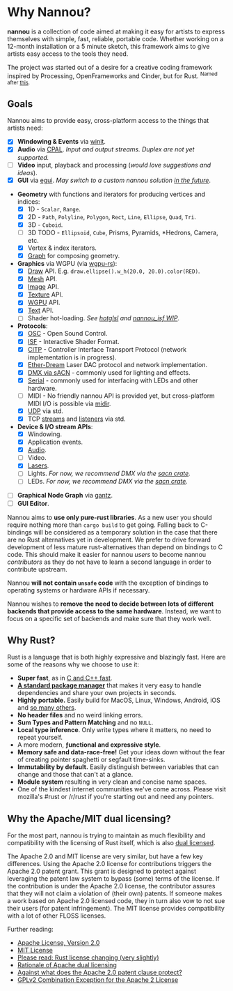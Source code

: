 # Why Nannou?

**nannou** is a collection of code aimed at making it easy for artists to
express themselves with simple, fast, reliable, portable code.  Whether working
on a 12-month installation or a 5 minute sketch, this framework aims to give
artists easy access to the tools they need.

The project was started out of a desire for a creative coding framework inspired
by Processing, OpenFrameworks and Cinder, but for Rust. <sup>Named after
[this](https://www.youtube.com/watch?v=A-Pkx37kYf4).</sup>

## Goals

Nannou aims to provide easy, cross-platform access to the things that artists
need:

- [x] **Windowing & Events** via [winit](https://crates.io/crates/winit).
- [x] **Audio** via [CPAL](https://crates.io/crates/cpal). *Input and
  output streams. Duplex are not yet supported.*
- [ ] **Video** input, playback and processing (*would love suggestions and
  ideas*).
- [x] **GUI** via [egui](https://crates.io/crates/egui). *May switch to a custom
  nannou solution [in the
  future](https://github.com/nannou-org/nannou/issues/383)*.
- **Geometry** with functions and iterators for producing vertices and indices:
  - [x] 1D - `Scalar`, `Range`.
  - [x] 2D - `Path`, `Polyline`, `Polygon`, `Rect`, `Line`, `Ellipse`, `Quad`,
    `Tri`.
  - [x] 3D - `Cuboid`.
  - [ ] 3D TODO - `Ellipsoid`, `Cube`, Prisms, Pyramids, *Hedrons, Camera, etc.
  - [x] Vertex & index iterators.
  - [x] [Graph](https://docs.rs/nannou/latest/nannou/geom/graph/index.html) for
    composing geometry.
- **Graphics** via WGPU (via [wgpu-rs](https://github.com/gfx-rs/wgpu-rs)):
  - [x] [Draw](https://docs.rs/nannou/latest/nannou/draw/index.html) API. E.g.
    `draw.ellipse().w_h(20.0, 20.0).color(RED)`.
  - [x] [Mesh](https://docs.rs/nannou/latest/nannou/mesh/index.html) API.
  - [x] [Image](https://docs.rs/nannou/latest/nannou/image/index.html) API.
  - [x] [Texture](https://docs.rs/nannou/latest/nannou/wgpu/struct.Texture.html) API.
  - [x] [WGPU](https://docs.rs/nannou/latest/nannou/wgpu/index.html) API.
  - [x] [Text](https://docs.rs/nannou/latest/nannou/text/index.html) API.
  - [ ] Shader hot-loading. *See
    [hotglsl](https://github.com/nannou-org/hotglsl) and [nannou_isf
    WIP](https://github.com/nannou-org/nannou/tree/master/nannou_isf)*.
- **Protocols**:
  - [x] [OSC](https://docs.rs/nannou_osc) - Open Sound
    Control.
  - [x] [ISF](https://github.com/nannou-org/isf) - Interactive Shader Format.
  - [x] [CITP](https://github.com/nannou-org/citp) - Controller Interface
    Transport Protocol (network implementation is in progress).
  - [x] [Ether-Dream](https://github.com/nannou-org/ether-dream) Laser DAC
    protocol and network implementation.
  - [x] [DMX via sACN](https://github.com/lschmierer/sacn) - commonly used for
    lighting and effects.
  - [x] [Serial](https://crates.io/crates/serial) - commonly used for
    interfacing with LEDs and other hardware.
  - [ ] MIDI - No friendly nannou API is provided yet, but cross-platform MIDI I/O is possible via [midir](https://crates.io/crates/midir).
  - [x] [UDP](https://doc.rust-lang.org/std/net/struct.UdpSocket.html) via
    std.
  - [x] TCP
    [streams](https://doc.rust-lang.org/std/net/struct.TcpStream.html) and
    [listeners](https://doc.rust-lang.org/std/net/struct.TcpListener.html)
    via std.
- **Device & I/O stream APIs**:
  - [x] Windowing.
  - [x] Application events.
  - [x] [Audio](https://docs.rs/nannou/latest/nannou/app/struct.Audio.html).
  - [ ] Video.
  - [x] [Lasers](https://github.com/nannou-org/nannou/tree/master/nannou_laser).
  - [ ] Lights. *For now, we recommend DMX via the [sacn crate](https://docs.rs/sacn/0.4.4/sacn/).*
  - [ ] LEDs. *For now, we recommend DMX via the [sacn crate](https://docs.rs/sacn/0.4.4/sacn/).*
- [ ] **Graphical Node Graph** via [gantz](https://github.com/nannou-org/gantz).
- [ ] **GUI Editor**.

Nannou aims to **use only pure-rust libraries**. As a new user you should
require nothing more than `cargo build` to get going. Falling back to C-bindings
will be considered as a temporary solution in the case that there are no Rust
alternatives yet in development. We prefer to drive forward development of less
mature rust-alternatives than depend on bindings to C code. This should make it
easier for nannou *users* to become nannou *contributors* as they do not have to
learn a second language in order to contribute upstream.

Nannou **will not contain `unsafe` code** with the exception of bindings to
operating systems or hardware APIs if necessary.

Nannou wishes to **remove the need to decide between lots of different backends
that provide access to the same hardware**. Instead, we want to focus on a
specific set of backends and make sure that they work well.

## Why Rust?

Rust is a language that is both highly expressive and blazingly fast. Here are
some of the reasons why we choose to use it:

- **Super fast**, as in [C and
  C++ fast](https://benchmarksgame-team.pages.debian.net/benchmarksgame/fastest/rust-gpp.html).
- [**A standard package manager**](https://crates.io/) that makes it very
  easy to handle dependencies and share your own projects in seconds.
- **Highly portable.** Easily build for MacOS, Linux, Windows, Android, iOS and
  [so many others](https://forge.rust-lang.org/platform-support.html).
- **No header files** and no weird linking errors.
- **Sum Types and Pattern Matching** and no `NULL`.
- **Local type inference**. Only write types where it matters, no need to repeat
  yourself.
- A more modern, **ƒunctional and expressive style**.
- **Memory safe and data-race-free!** Get your ideas down without the fear of
  creating pointer spaghetti or segfault time-sinks.
- **Immutability by default.** Easily distinguish between variables that can
  change and those that can't at a glance.
- **Module system** resulting in very clean and concise name spaces.
- One of the kindest internet communities we've come across. Please visit
  mozilla's #rust or /r/rust if you're starting out and need any pointers.

## Why the Apache/MIT dual licensing?

For the most part, nannou is trying to maintain as much flexibility and compatibility
with the licensing of Rust itself, which is also [dual licensed](https://www.rust-lang.org/policies/licenses).

The Apache 2.0 and MIT license are very similar, but have a few key differences.
Using the Apache 2.0 license for contributions triggers the Apache 2.0 patent grant.
This grant is designed to protect against leveraging the patent law system to bypass
(some) terms of the license. If the contribution is under the Apache 2.0 license, the
contributor assures that they will not claim a violation of (their own) patents. If
someone makes a work based on Apache 2.0 licensed code, they in turn also vow to
not sue their users (for patent infringement).
The MIT license provides compatibility with a lot of other FLOSS licenses.

Further reading:

* [Apache License, Version 2.0](https://opensource.org/licenses/Apache-2.0)
* [MIT License](https://opensource.org/licenses/MIT)
* [Please read: Rust license changing (very slightly)](https://mail.mozilla.org/pipermail/rust-dev/2012-November/002664.html)
* [Rationale of Apache dual licensing](https://internals.rust-lang.org/t/rationale-of-apache-dual-licensing/8952)
* [Against what does the Apache 2.0 patent clause protect?](https://opensource.stackexchange.com/questions/1881/against-what-does-the-apache-2-0-patent-clause-protect)
* [GPLv2 Combination Exception for the Apache 2 License](https://blog.gerv.net/2016/09/gplv2-combination-exception-for-the-apache-2-license/)
